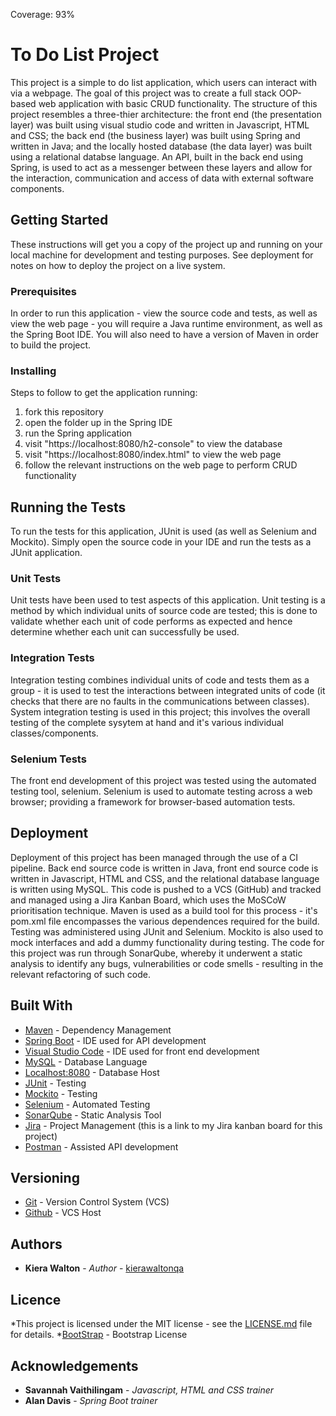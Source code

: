 Coverage: 93%
# To Do List Project

This project is a simple to do list application, which users can interact with via a webpage. The goal of this project was to create a full stack OOP-based web application with basic CRUD functionality. The structure of this project resembles a three-thier architecture: the front end (the presentation layer) was built using visual studio code and written in Javascript, HTML and CSS; the back end (the business layer) was built using Spring and written in Java; and the locally hosted database (the data layer) was built using a relational databse language. An API, built in the back end using Spring, is used to act as a messenger between these layers and allow for the interaction, communication and access of data with external software components.

## Getting Started

These instructions will get you a copy of the project up and running on your local machine for development and testing purposes. See deployment for notes on how to deploy the project on a live system.

### Prerequisites

In order to run this application - view the source code and tests, as well as view the web page - you will require a Java runtime environment, as well as the Spring Boot IDE. You will also need to have a version of Maven in order to build the project.

### Installing

Steps to follow to get the application running:
1. fork this repository
2. open the folder up in the Spring IDE
3. run the Spring application
4. visit "https://localhost:8080/h2-console" to view the database
5. visit "https://localhost:8080/index.html" to view the web page
6. follow the relevant instructions on the web page to perform CRUD functionality 

## Running the Tests

To run the tests for this application, JUnit is used (as well as Selenium and Mockito). Simply open the source code in your IDE and run the tests as a JUnit application.

### Unit Tests

Unit tests have been used to test aspects of this application. Unit testing is a method by which individual units of source code are tested; this is done to validate whether each unit of code performs as expected and hence determine whether each unit can successfully be used.

### Integration Tests

Integration testing combines individual units of code and tests them as a group - it is used to test the interactions between integrated units of code (it checks that there are no faults in the communications between classes). System integration testing is used in this project; this involves the overall testing of the complete sysytem at hand and it's various individual classes/components.

### Selenium Tests

The front end development of this project was tested using the automated testing tool, selenium. Selenium is used to automate testing across a web browser; providing a framework for browser-based automation tests.

## Deployment

Deployment of this project has been managed through the use of a CI pipeline. Back end source code is written in Java, front end source code is written in Javascript, HTML and CSS, and the relational database language is written using MySQL. This code is pushed to a VCS (GitHub) and tracked and managed using a Jira Kanban Board, which uses the MoSCoW prioritisation technique. Maven is used as a build tool for this process - it's pom.xml file encompasses the various dependences required for the build. Testing was administered using JUnit and Selenium. Mockito is also used to mock interfaces and add a dummy functionality during testing. The code for this project was run through SonarQube, whereby it underwent a static analysis to identify any bugs, vulnerabilities or code smells - resulting in the relevant refactoring of such code.

## Built With

* [Maven](https://maven.apache.org/) - Dependency Management
* [Spring Boot](https://spring.io/projects/spring-boot) - IDE used for API development
* [Visual Studio Code](https://code.visualstudio.com/) - IDE used for front end development
* [MySQL](https://www.mysql.com/) - Database Language
* [Localhost:8080](https://localhost:8080/) - Database Host
* [JUnit](https://junit.org/junit5/) - Testing
* [Mockito](https://site.mockito.org/) - Testing
* [Selenium](https://www.selenium.dev/) - Automated Testing
* [SonarQube](https://www.sonarqube.org/) - Static Analysis Tool
* [Jira](https://team-1607440641058.atlassian.net/secure/RapidBoard.jspa?projectKey=TDLP&rapidView=4) - Project Management (this is a link to my Jira kanban board for this project)
* [Postman](https://www.postman.com/) - Assisted API development

## Versioning

* [Git](https://git-scm.com/) - Version Control System (VCS)
* [Github](https://github.com/) - VCS Host

## Authors

* **Kiera Walton** - *Author* - [kierawaltonqa](https://github.com/kierawaltonqa)

## Licence

*This project is licensed under the MIT license - see the [LICENSE.md](LICENSE.md) file for details.
*[BootStrap](https://github.com/twbs/bootstrap/blob/v4.0.0/LICENSE) - Bootstrap License


## Acknowledgements

* **Savannah Vaithilingam** - *Javascript, HTML and CSS trainer* 
* **Alan Davis** - *Spring Boot trainer*
